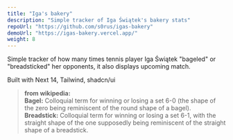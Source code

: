 ```yaml
---
title: "Iga's bakery"
description: "Simple tracker of Iga Świątek's bakery stats"
repoUrl: "https://github.com/s0rus/igas-bakery"
demoUrl: "https://igas-bakery.vercel.app/"
weight: 8
---
```


Simple tracker of how many times tennis player Iga Świątek "bageled" or "breadsticked" her opponents, it also displays upcoming match.

Built with Next 14, Tailwind, shadcn/ui

> **from wikipedia:**  
> **Bagel:** Colloquial term for winning or losing a set 6-0 (the shape of the zero being reminiscent of the round shape of a bagel).  
> **Breadstick:** Colloquial term for winning or losing a set 6-1, with the straight shape of the one supposedly being reminiscent of the straight shape of a breadstick.
